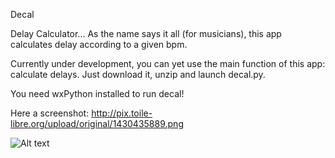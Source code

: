 Decal

Delay Calculator... As the name says it all (for musicians), this app calculates delay according to a given bpm.

Currently under development, you can yet use the main function of this app: calculate delays. Just download it, unzip and launch decal.py.

You need wxPython installed to run decal!

Here a screenshot: http://pix.toile-libre.org/upload/original/1430435889.png

![Alt text](http://pix.toile-libre.org/upload/original/1430435889.png "Decal screenshot")
